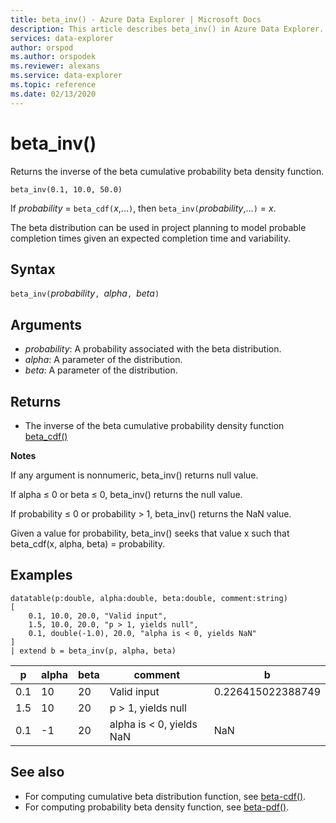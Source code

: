 ```yaml
---
title: beta_inv() - Azure Data Explorer | Microsoft Docs
description: This article describes beta_inv() in Azure Data Explorer.
services: data-explorer
author: orspod
ms.author: orspodek
ms.reviewer: alexans
ms.service: data-explorer
ms.topic: reference
ms.date: 02/13/2020
---
```

# beta_inv()

Returns the inverse of the beta cumulative probability beta density function.

```kusto
beta_inv(0.1, 10.0, 50.0)
```

If *probability* = `beta_cdf(`*x*,...`)`, then `beta_inv(`*probability*,...`)` = *x*. 

The beta distribution can be used in project planning to model probable completion times given an expected completion time and variability.

## Syntax

`beta_inv(`*probability*`, `*alpha*`, `*beta*`)`

## Arguments

* *probability*: A probability associated with the beta distribution.
* *alpha*: A parameter of the distribution.
* *beta*: A parameter of the distribution.

## Returns

* The inverse of the beta cumulative probability density function [beta_cdf()](./beta-cdffunction.md)

**Notes**

If any argument is nonnumeric, beta_inv() returns null value.

If alpha ≤ 0 or beta ≤ 0, beta_inv() returns the null value.

If probability ≤ 0 or probability > 1, beta_inv() returns the NaN value.

Given a value for probability, beta_inv() seeks that value x such that beta_cdf(x, alpha, beta) = probability.

## Examples

<!-- csl: https://help.kusto.windows.net/Samples -->
```kusto
datatable(p:double, alpha:double, beta:double, comment:string)
[
    0.1, 10.0, 20.0, "Valid input",
    1.5, 10.0, 20.0, "p > 1, yields null",
    0.1, double(-1.0), 20.0, "alpha is < 0, yields NaN"
]
| extend b = beta_inv(p, alpha, beta)
```

|p|alpha|beta|comment|b|
|---|---|---|---|---|
|0.1|10|20|Valid input|0.226415022388749|
|1.5|10|20|p > 1, yields null||
|0.1|-1|20|alpha is < 0, yields NaN|NaN|

## See also

* For computing cumulative beta distribution function, see [beta-cdf()](./beta-cdffunction.md).
* For computing probability beta density function, see [beta-pdf()](./beta-pdffunction.md).
